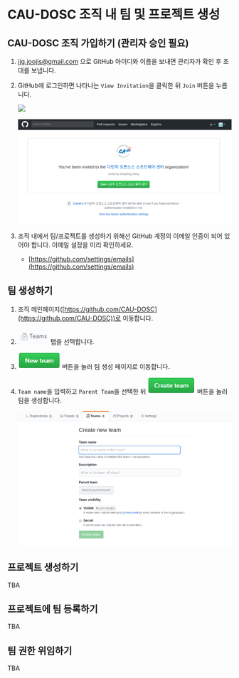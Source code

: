 # CAU-DOSC 조직 내 팀 및 프로젝트 생성


## CAU-DOSC 조직 가입하기 (관리자 승인 필요)

1. jjg.joojis@gmail.com 으로 GitHub 아이디와 이름을 보내면 관리자가 확인 후 초대를 보냅니다.
2. GitHub에 로그인하면 나타나는 `View Invitation`을 클릭한 뒤 `Join` 버튼을 누릅니다.

   ![](images/org-invitations.PNG)

   ![](images/org-join.PNG)

3. 조직 내에서 팀/프로젝트를 생성하기 위해선 GitHub 계정의 이메일 인증이 되어 있어야 합니다. 이메일 설정을 미리 확인하세요.
   - [https://github.com/settings/emails](https://github.com/settings/emails)


## 팀 생성하기

1. 조직 메인페이지([https://github.com/CAU-DOSC](https://github.com/CAU-DOSC))로 이동합니다.
2. ![](images/org-tab-teams.PNG) 탭을 선택합니다.
3. ![](images/org-new-team-button.PNG) 버튼을 눌러 팀 생성 페이지로 이동합니다.
4. `Team name`을 입력하고 `Parent Team`을 선택한 뒤 ![](images/org-create-team-button.PNG) 버튼을 눌러 팀을 생성합니다.

   ![](images/org-create-new-team.PNG)

## 프로젝트 생성하기

TBA

## 프로젝트에 팀 등록하기

TBA

## 팀 권한 위임하기

TBA
